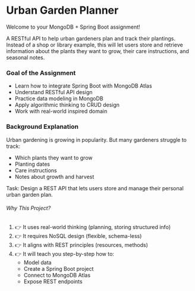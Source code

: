  # Urban Garden Planner

Welcome to your MongoDB + Spring Boot assignment!

A RESTful API to help urban gardeners plan and track their plantings.  Instead of a shop or library example, this will 
let users store and retrieve information about the plants they want to grow, their care instructions, and seasonal notes.

### Goal of the Assignment
- Learn how to integrate Spring Boot with MongoDB Atlas 
- Understand RESTful API design 
- Practice data modeling in MongoDB 
- Apply algorithmic thinking to CRUD design 
- Work with real-world inspired domain

###  Background Explanation
Urban gardening is growing in popularity. But many gardeners struggle to track:

- Which plants they want to grow 
- Planting dates 
- Care instructions 
- Notes about growth and harvest

Task: Design a REST API that lets users store and manage their personal urban garden plan.

###### Why This Project?
1. 👉 It uses real-world thinking (planning, storing structured info)
2. 👉 It requires NoSQL design (flexible, schema-less)
3. 👉 It aligns with REST principles (resources, methods)
4. 👉 It will teach you step-by-step how to:
    - Model data
    - Create a Spring Boot project
    - Connect to MongoDB Atlas
    - Expose REST endpoints